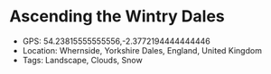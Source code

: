 # Ascending the Wintry Dales

- GPS: 54.23815555555556,-2.3772194444444446
- Location: Whernside, Yorkshire Dales, England, United Kingdom
- Tags: Landscape, Clouds, Snow
